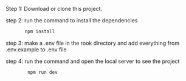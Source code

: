 Step 1: Download or clone this project.

step 2: run the command to install the dependencies

```bash
       npm install
```

step 3: make a .env file in the rook directory and add everything from .env.example to .env file

step 4: run the command and open the local server to see the project

```bash
        npm run dev
```

